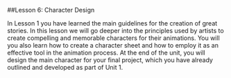 ##Lesson 6: Character Design

In Lesson 1 you have learned the main guidelines for the creation of great stories. In this lesson we will go deeper into the principles used by artists to create compelling and memorable characters for their animations. You will you also learn how to create a character sheet and how to employ it as an effective tool in the animation process. At the end of the unit, you will design the main character for your final project, which you have already outlined and developed as part of Unit 1.





